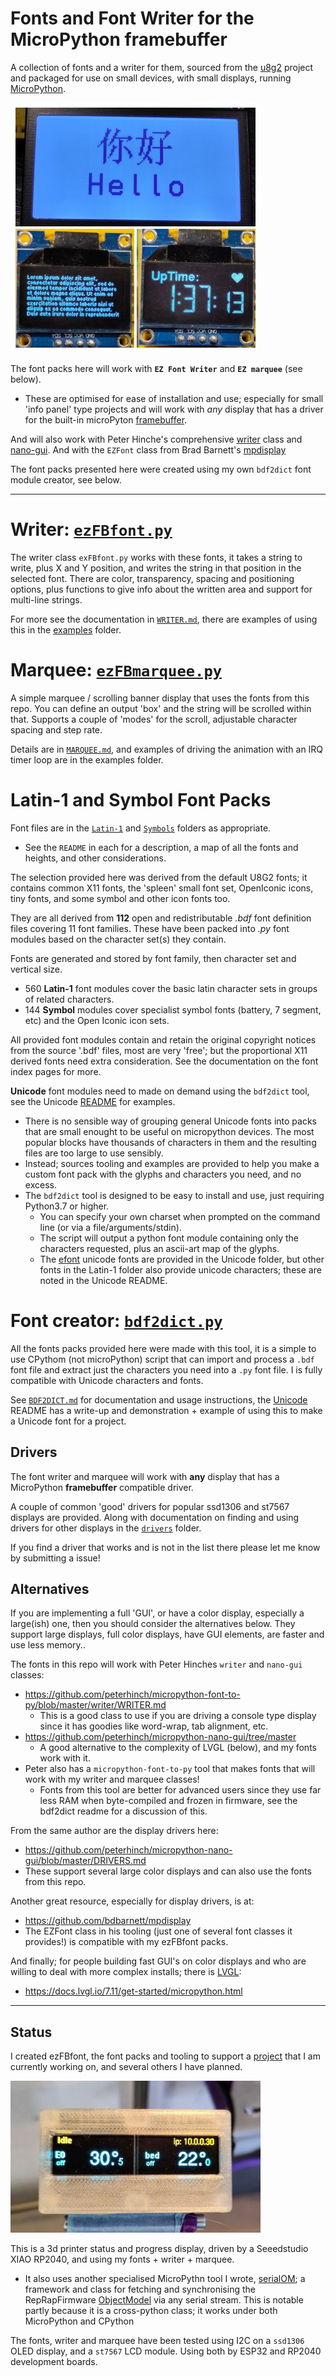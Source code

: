 # Fonts and Font Writer for the MicroPython framebuffer

A collection of fonts and a writer for them, sourced from the [u8g2](https://github.com/olikraus/u8g2) project and packaged for use on small devices, with small displays, running [MicroPython](https://micropython.org/).

[![Demo Examples on two different displays](examples/doc/demo-collage1.thumb.jpg)](examples/doc/demo-collage1.jpg)

The font packs here will work with **`EZ Font Writer`** and **`EZ marquee`** (see below).
* These are optimised for ease of installation and use; especially for small 'info panel' type projects and will work with *any* display that has a driver for the built-in microPyton [framebuffer](https://docs.micropython.org/en/latest/library/framebuf.html).

And will also work with Peter Hinche's comprehensive [writer](https://github.com/peterhinch/micropython-font-to-py/blob/master/writer/WRITER.md) class and [nano-gui](https://github.com/peterhinch/micropython-nano-gui/tree/master). And with the `EZFont` class from Brad Barnett's [mpdisplay](https://github.com/bdbarnett/mpdisplay)

The font packs presented here were created using my own `bdf2dict` font module creator, see below.

-----------------

# Writer: [`ezFBfont.py`](ezFBfont.py)
The writer class `exFBfont.py` works with these fonts, it takes a string to write, plus X and Y position, and writes the string in that position in the selected font. There are color, transparency, spacing and positioning options, plus functions to give info about the written area and support for multi-line strings.

For more see the documentation in [`WRITER.md`](WRITER.md), there are examples of using this in the [examples](examples) folder.

# Marquee: [`ezFBmarquee.py`](ezFBmarquee.py)

A simple marquee / scrolling banner display that uses the fonts from this repo. You can define an output 'box' and the string will be scrolled within that. Supports a couple of 'modes' for the scroll, adjustable character spacing and step rate.

Details are in [`MARQUEE.md`](MARQUEE.md), and examples of driving the animation with an IRQ timer loop are in the examples folder.

# Latin-1 and Symbol Font Packs

Font files are in the [`Latin-1`](Latin-1) and [`Symbols`](Symbols) folders as appropriate.
* See the `README` in each for a description, a map of all the fonts and heights, and other considerations.

The selection provided here was derived from the default U8G2 fonts; it contains common X11 fonts, the 'spleen' small font set, OpenIconic icons, tiny fonts, and some symbol and other icon fonts too.

They are all derived from **112** open and redistributable *.bdf* font definition files covering 11 font families. These have been packed into *.py* font modules based on the character set(s) they contain.

Fonts are generated and stored by font family, then character set and vertical size.
* 560 **Latin-1** font modules cover the basic latin character sets in groups of related characters.
* 144 **Symbol** modules cover specialist symbol fonts (battery, 7 segment, etc) and the Open Iconic icon sets.

All provided font modules contain and retain the original copyright notices from the source '.bdf' files, most are very 'free'; but the proportional X11 derived fonts need extra consideration. See the documentation on the font index pages for more.

**Unicode** font modules need to made on demand using the `bdf2dict` tool, see the Unicode [README](/Unicode/README.md) for examples.
* There is no sensible way of grouping general Unicode fonts into packs that are small enought to be useful on micropython devices. The most popular blocks have thousands of characters in them and the resulting files are too large to use sensibly.
* Instead; sources tooling and examples are provided to help you make a custom font pack with the glyphs and characters you need, and no excess.
* The `bdf2dict` tool is designed to be easy to install and use, just requiring Python3.7 or higher.
  * You can specify your own charset when prompted on the command line (or via a file/arguments/stdin).
  * The script will output a python font module containing only the characters requested, plus an ascii-art map of the glyphs.
  * The [efont](http://openlab.ring.gr.jp/efont/) unicode fonts are provided in the Unicode folder, but other fonts in the Latin-1 folder also provide unicode characters; these are noted in the Unicode README.

# Font creator: [`bdf2dict.py`](bdf2dict.py)

All the fonts packs provided here were made with this tool, it is a simple to use CPythom (not microPython) script that can import and process a `.bdf` font file and extract just the characters you need into a `.py` font file. I is fully compatible with Unicode characters and fonts.

See [`BDF2DICT.md`](BDF2DICT.md) for documentation and usage instructions, the [Unicode](Unicode) README has a write-up and demonstration + example of using this to make a Unicode font for a project.

## Drivers

The font writer and marquee will work with **any** display that has a MicroPython **framebuffer** compatible driver.

A couple of common 'good' drivers for popular ssd1306 and st7567 displays are provided. Along with documentation on finding and using drivers for other displays in the [`drivers`](drivers) folder.

If you find a driver that works and is not in the list there please let me know by submitting a issue!

## Alternatives

If you are implementing a full 'GUI', or have a color display, especially a large(ish) one, then you should consider the alternatives below. They support large displays, full color displays, have GUI elements, are faster and use less memory..

The fonts in this repo will work with Peter Hinches `writer` and `nano-gui` classes:
* https://github.com/peterhinch/micropython-font-to-py/blob/master/writer/WRITER.md
  * This is a good class to use if you are driving a console type display since it has goodies like word-wrap, tab alignment, etc.
* https://github.com/peterhinch/micropython-nano-gui/tree/master
  * A good alternative to the complexity of LVGL (below), and my fonts work with it.
* Peter also has a `micropython-font-to-py` tool that makes fonts that will work with my writer and marquee classes!
  * Fonts from this tool are better for advanced users since they use far less RAM when byte-compiled and frozen in firmware, see the bdf2dict readme for a discussion of this.

From the same author are the display drivers here:
* https://github.com/peterhinch/micropython-nano-gui/blob/master/DRIVERS.md
* These support several large color displays and can also use the fonts from this repo.

Another great resource, especially for display drivers, is at:
* https://github.com/bdbarnett/mpdisplay
* The EZFont class in his tooling (just one of several font classes it provides!) is compatible with my ezFBfont packs.

And finally; for people building fast GUI's on color displays and who are willing to deal with more complex installs; there is [LVGL](https://lvgl.io/):
* https://docs.lvgl.io/7.11/get-started/micropython.html

-----------------

## Status

I created ezFBfont, the font packs and tooling to support a [project](https://github.com/easytarget/PrintPy2040) that I am currently working on, and several others I have planned.

[![PrintPy, still under development..](examples/doc/printpy.thumb.jpg)](examples/doc/printpy.jpg)

This is a 3d printer status and progress display, driven by a Seeedstudio XIAO RP2040, and using my fonts + writer + marquee.
* It also uses another specialised MicroPythn tool I wrote, [serialOM](https://github.com/easytarget/serialOM); a framework and class for fetching and synchronising the RepRapFirmware [ObjectModel](https://docs.duet3d.com/en/User_manual/RepRapFirmware/Object_Model) via any serial stream. This is notable partly because it is a cross-python class; it works under both MicroPython and CPython

The fonts, writer and marquee have been tested using I2C on a `ssd1306` OLED display, and a `st7567` LCD module. Using both by ESP32 and RP2040 development boards.
